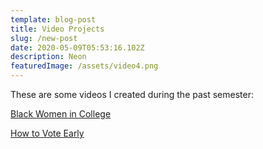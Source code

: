 ```yaml
---
template: blog-post
title: Video Projects
slug: /new-post
date: 2020-05-09T05:53:16.102Z
description: Neon
featuredImage: /assets/video4.png
---
```

These are some videos I created during the past semester:

[Black Women in College](https://youtu.be/bMkKR9pxvmA)



[How to Vote Early](https://drive.google.com/file/d/1nc4afypmdujLY5D6uphz35lWFCTbbRT2/view?usp=sharing)
